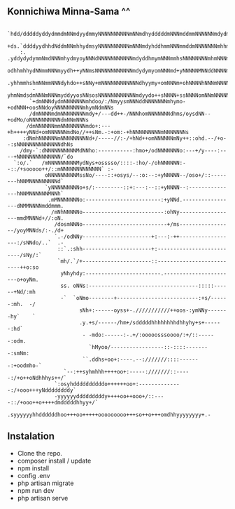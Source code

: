 ## Konnichiwa Minna-Sama ^^
        `hdd/dddddyddydmmdmNNmdyydmmyNNNNNNNNNNmNNmdhydddddmNNNmddmmNNNNNNmdydmNmddddddddddddddm+   
        +ds.`ddddyydhhdNddmNNmhhydmsyNNNNNNNNNNmNNNmdyhddhmmNNNmmddmNNNNNNNmhhmNNmdhdddddyddhddmd`  
        :.  .yddydydymmNmdNNNmhydmyoyNNNdNNNNNNNNNNNmdyddhmymNNNmmhsNNNNNNNNmhmNNNmdhddddyhhdddyh`  
             odhhmhhydNNmmNNNmyydh++yNNmsNNNNNNNNNNNNmdydymyomNNNmd+yNNNNNMNNddNNNNmhhdmydhsdd+`-.  
            .yhhmmhshmNNmmNNNdyhdo++sNNy+mNNNNNNNNNNNNdhyymy+omNNNm+ohNNNNhNNNmNNNNNmhhdymdhmm+     
            -yhmNmdsdmNNNmNNNmyddyyosNNsosNNNNNNNNNNNNmdyydo++sNNNN+ssNNNNomNNmNNNNNmdysdmdmNmo     
           `+dmNNNdydmNNNNNNNmhdoo/:/NmyysmNNNddNNNNNNNmhymo-+odNNN+oosNNdoyNNNNNNNNNmhymNdmNNs     
           /dmNNNNmdmNNNNNNNNmdy+/---dd++-/NNNhomNNNNNNNdhms/oysdNN--+odMo/oNNNNNNNNNNdmNNmNNNs     
          /dmNNNNNNmmNNNNNNNNmdo+:---+h++++yNNd+omNNNNNNmdNo//++sNm.-:+om:-+hNNNNNNNNNmNNNNNNNs     
         :dNmhNNNNNNmNNNNNNNNNd+/-----//:-/+hNd++omNNNNNNmNy++::ohd.--/+o--:sNNNNNNNNNNNNNNdhNs     
        /dmy-`:dNNNNNNNNNNMdNNho:-----------:hmo+/odNNNNNNNo:---+/y----:----+NNNNNNNNNNNNNN/`do     
      `:o/.`   /mNNNNNNNNNMydNys+osssso/::::-:ho/-/ohNNNNNN:--::/+sooooo++/::mNNNNNNNNNNNNN` :-     
                oNNNNNNNNNMssNo/----::+osys/--:o:--:+yNNNNN--/oso+/::--------hNNMNNNNNNNNNd`        
                `yNNNNNNNNNo+s/:---------::+:---:--::+yNNNN--:---------------hNNMNNNNNNMNNh`        
                 .mMNNNNNNNo:------------------------:+yNNd.-----------------dNMMNNNNmddmmm.        
                  /mNhNNNNNo--------------------------:ohNy------------------mmdMNNNd+//:oN.        
                   /dosmNNNo---------------------------+/ms-----------------/yoyMNNds/:-./d+        
                   `.-/odNNy----------------------+:---:-++------------------:/sNNdo/..`  .-        
                    ::`.:shh----------------------+:--------------------------/sNy/:`               
                    `mh/.`/+----------------------::--------------------------++o:so                
                     yNhyhdy:------------------------.-----------------------o+oyNm.                
                     ss. oNNs:-----------------------------------:::::------+Nd/:mh                 
                     -`  `oNmo--------+--------------------------:+s/------:mh.  -/                 
                           sNh+:------oyss+-.///////////++oos-:ymNNy-------hy`    `                 
                           .y.+s/------/hm+/sdddddhhhhhhhhdhhyhy+s+------:hd`                       
                            - -mdo:------:-.+/:ooooosssoooo/:+/::------:odm.                        
                              `hMyoo/-----------------::-::::--------:smNm:                         
                            ``.ddhs+oo+:----.--:///////::::-------:+oodmho-`                        
                      `--:++syhmhhh++++oo+:-----:///////::-----:/+o++oNdhhhys++/`                   
                   `:osyhddddddddddo++++++oo+:--------------:/+ooo+++yNddddddddy`                   
                   -yyyyyydddddddddy++++oo++ooo+/::----::/+ooo++o++++dmdddddhhyy+/`                 
                   .syyyyyyhhddddddhoo+++oo+++++ooooooooo+++so++o+++omdhhyyyyyyyy+.-   

## Instalation
- Clone the repo.
- composer install / update
- npm install
- config .env 
- php artisan migrate
- npm run dev
- php artisan serve
